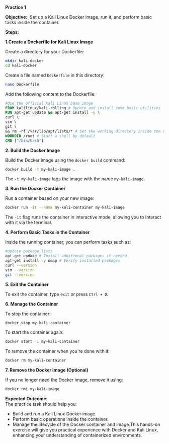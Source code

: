 **Practice 1**

**Objective:**: Set up a Kali Linux Docker image, run it, and perform basic tasks inside the container.

**Steps**:

**1.Create a Dockerfile for Kali Linux Image**

Create a directory for your Dockerfile:  
```bash  
mkdir kali-docker  
cd kali-docker  
```  
 Create a file named `Dockerfile` in this directory:  
```bash  
nano Dockerfile  
```  
Add the following content to the Dockerfile:  
```Dockerfile  
#Use the official Kali Linux base image  
FROM kalilinux/kali-rolling # Update and install some basic utilities  
RUN apt-get update && apt-get install -y \  
curl \  
vim \  
git \  
&& rm -rf /var/lib/apt/lists/* # Set the working directory inside the container  
WORKDIR /root # Start a shell by default  
CMD ["/bin/bash"]  
``` 
**2. Build the Docker Image**

Build the Docker image using the `docker build` command:  
```bash  
docker build -t my-kali-image .  
```  
The `-t my-kali-image` tags the image with the name `my-kali-image`.

**3. Run the Docker Container**

Run a container based on your new image:  
```bash  
docker run -it --name my-kali-container my-kali-image  
```  
The `-it` flag runs the container in interactive mode, allowing you to interact with it via the terminal.

 **4. Perform Basic Tasks in the Container**
 
Inside the running container, you can perform tasks such as:  
```bash
#Update package lists  
apt-get update # Install additional packages if needed  
apt-get install -y nmap # Verify installed packages  
curl --version  
vim --version  
git --version  
```

**5. Exit the Container**

To exit the container, type `exit` or press `Ctrl + D`.

 **6. Manage the Container**
 
To stop the container:  
```bash  
docker stop my-kali-container  
```  
To start the container again:  
```bash  
docker start -i my-kali-container  
```  
To remove the container when you're done with it:  
```bash  
docker rm my-kali-container  
``` 
**7. Remove the Docker Image (Optional)**

If you no longer need the Docker image, remove it using:  
```bash  
docker rmi my-kali-image  
```

**Expected Outcome**:  
The practice task should help you:  
- Build and run a Kali Linux Docker image.  
- Perform basic operations inside the container.  
- Manage the lifecycle of the Docker container and image.This hands-on exercise will give you practical experience with Docker and Kali Linux, enhancing your understanding of containerized environments.


<!--stackedit_data:
eyJoaXN0b3J5IjpbMjEyNzUyMzg5NywtMTcwNjI1MDQxMywtMT
kwMzE2NzE3MSwtNDYzMzMyOTk3LC04NTEyMDYxNjMsMTY4NzU5
NTgyNiwyMTA3MzA5NjM1XX0=
-->